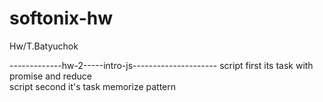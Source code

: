 # softonix-hw
Hw/T.Batyuchok


-------------hw-2-----intro-js---------------------
script first its task with promise and reduce <br>
script second it's task memorize pattern

